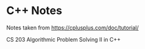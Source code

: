 # C++ Notes

Notes taken from https://cplusplus.com/doc/tutorial/

CS 203 Algorithmic Problem Solving II in C++